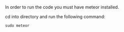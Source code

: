 In order to run the code you must have meteor installed.

cd into directory and run the following command:

```sudo meteor```